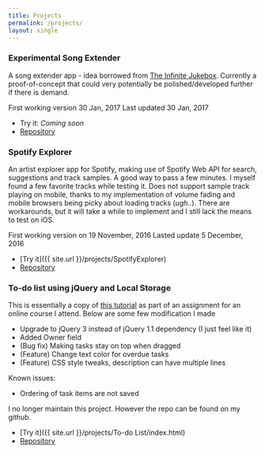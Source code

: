 ```yaml
---
title: Projects
permalink: /projects/
layout: single
---
```

### Experimental Song Extender
A song extender app - idea borrowed from [The Infinite Jukebox](http://labs.echonest.com/Uploader/index.html). Currently a proof-of-concept that could very potentially be polished/developed further if there is demand.

First working version 30 Jan, 2017
Last updated 30 Jan, 2017

 + Try it: _Coming soon_
 + [Repository](https://github.com/luungoc2005/song-extender-electron)

### Spotify Explorer
An artist explorer app for Spotify, making use of Spotify Web API for search, suggestions and track samples.
A good way to pass a few minutes. I myself found a few favorite tracks while testing it.
Does not support sample track playing on mobile, thanks to my implementation of volume fading and mobile browsers being picky about loading tracks (*ugh..*). There are workarounds, but it will take a while to implement and I still lack the means to test on iOS.

First working version on 19 November, 2016
Lasted update 5 December, 2016

 + [Try it]({{ site.url }}/projects/SpotifyExplorer)
 + [Repository](https://github.com/luungoc2005/SpotifyExplorer)

### To-do list using jQuery and Local Storage
This is essentially a copy of [this tutorial](https://www.sitepoint.com/building-list-jquery-local-storage/) as part of an assignment for an online course I attend. Below are some few modification I made

 + Upgrade to jQuery 3 instead of jQuery 1.1 dependency (I just feel like it)
 + Added Owner field
 + (Bug fix) Making tasks stay on top when dragged
 + (Feature) Change text color for overdue tasks
 + (Feature) CSS style tweaks, description can have multiple lines

Known issues:
 + Ordering of task items are not saved

I no longer maintain this project. However the repo can be found on my github.

 + [Try it]({{ site.url }}/projects/To-do List/index.html)
 + [Repository](https://github.com/luungoc2005/ToDoList-Update)
